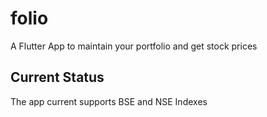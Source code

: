 # folio

A Flutter App to maintain your portfolio and get stock prices

## Current Status

The app current supports BSE and NSE Indexes
